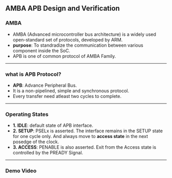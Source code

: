 ## AMBA APB Design and Verification
### AMBA
- AMBA (Advanced microcontroller bus architecture) is a widely used open-standard set of protocols, developed by ARM.
- **purpose**: To standradize the communication between various component inside the SoC.
- APB is one of common protocol of AMBA Family.
---
### what is APB Protocol?
- **APB**: Advance Peripheral Bus.
- It is a non-pipelined, simple and synchronous protocol.
- Every transfer need atleast two cycles to complete.
---
### Operating States
- **1. IDLE**: default state of APB interface.
- **2. SETUP**: PSELx is asserted. The interface remains in the SETUP state for one cycle only. And always move to **access state** in the next posedge of the clock.
- **3. ACCESS**: PENABLE is also asserted. Exit from the Access state is controlled by the PREADY Signal.
---
### Demo Video

